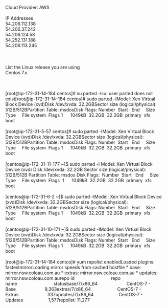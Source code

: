 Cloud Provider: AWS<br>
<br>
IP Addresses<br>
54.206.112.138<br>
54.206.37.242<br>
54.206.124.58<br>
54.252.131.188<br>
54.206.113.245<br>
<br>
<br>
<br>
List the Linux release you are using<br>
Centos 7.x<br>
<br>
<br>

[root@ip-172-31-14-184 centos]# su parted -lsu: user parted does not exist[root@ip-172-31-14-184 centos]# sudo parted -lModel: Xen Virtual Block Device (xvd)Disk /dev/xvda: 32.2GBSector size (logical/physical): 512B/512BPartition Table: msdosDisk Flags:
Number  Start   End     Size    Type     File system  Flags 1      1049kB  32.2GB  32.2GB  primary  xfs          boot
<br><br>
[root@ip-172-31-5-57 centos]# sudo parted -lModel: Xen Virtual Block Device (xvd)Disk /dev/xvda: 32.2GBSector size (logical/physical): 512B/512BPartition Table: msdosDisk Flags:
Number  Start   End     Size    Type     File system  Flags 1      1049kB  32.2GB  32.2GB  primary  xfs          boot  
<br><br>
[centos@ip-172-31-11-177 ~]$ sudo parted -l Model: Xen Virtual Block Device (xvd) Disk /dev/xvda: 32.2GB Sector size (logical/physical): 512B/512B Partition Table: msdos Disk Flags:  Number  Start   End     Size    Type     File system  Flags  1      1049kB  32.2GB  32.2GB  primary  xfs          boot
<br><br>
[centos@ip-172-31-6-2 ~]$ sudo parted -lModel: Xen Virtual Block Device (xvd)Disk /dev/xvda: 32.2GBSector size (logical/physical): 512B/512BPartition Table: msdosDisk Flags:
Number  Start   End     Size    Type     File system  Flags 1      1049kB  32.2GB  32.2GB  primary  xfs          boot
<br><br>
[centos@ip-172-31-10-171 ~]$ sudo parted -lModel: Xen Virtual Block Device (xvd)Disk /dev/xvda: 32.2GBSector size (logical/physical): 512B/512BPartition Table: msdosDisk Flags:
Number  Start   End     Size    Type     File system  Flags 1      1049kB  32.2GB  32.2GB  primary  xfs          boot
<br>
<br>
[root@ip-172-31-14-184 centos]# yum repolist enabledLoaded plugins: fastestmirrorLoading mirror speeds from cached hostfile * base: mirror.nsw.coloau.com.au * extras: mirror.nsw.coloau.com.au * updates: mirror.nsw.coloau.com.aurepo id                             repo name                             statusbase/7/x86_64                       CentOS-7 - Base                       9,363extras/7/x86_64                     CentOS-7 - Extras                       337updates/7/x86_64                    CentOS-7 - Updates                    1,577repolist: 11,277

<br>
<br>
<br>
<br>
<br>
<br>
<br>
<br>
<br>


